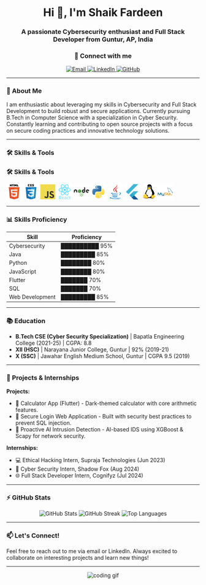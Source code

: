 <h1 align="center">Hi 👋, I'm Shaik Fardeen</h1>
<h3 align="center">A passionate Cybersecurity enthusiast and Full Stack Developer from Guntur, AP, India</h3>

<h3 align="center">🔗 Connect with me</h3>
<p align="center">
  <a href="mailto:fardeensk510@gmail.com">
    <img src="https://img.shields.io/badge/Email-fardeensk510@gmail.com-blue?style=for-the-badge&logo=gmail" alt="Email"/>
  </a>
  <a href="https://linkedin.com/in/hjsdh" target="_blank">
    <img src="https://img.shields.io/badge/LinkedIn-Shaik%20Fardeen-blue?style=for-the-badge&logo=linkedin" alt="LinkedIn"/>
  </a>
  <a href="https://github.com/Fardeen-code" target="_blank">
    <img src="https://img.shields.io/badge/GitHub-Fardeen--code-black?style=for-the-badge&logo=github" alt="GitHub"/>
  </a>
</p>


---

### 🚀 About Me  
I am enthusiastic about leveraging my skills in Cybersecurity and Full Stack Development to build robust and secure applications. Currently pursuing B.Tech in Computer Science with a specialization in Cyber Security. Constantly learning and contributing to open source projects with a focus on secure coding practices and innovative technology solutions.

---

### 🛠️ Skills & Tools

<h3 align="left">🛠️ Skills & Tools</h3>
<p align="left">
  <img src="https://raw.githubusercontent.com/devicons/devicon/master/icons/html5/html5-original-wordmark.svg" alt="HTML5" width="40" height="40" title="HTML5"/>
  <img src="https://raw.githubusercontent.com/devicons/devicon/master/icons/css3/css3-original-wordmark.svg" alt="CSS3" width="40" height="40" title="CSS3"/>
  <img src="https://raw.githubusercontent.com/devicons/devicon/master/icons/javascript/javascript-original.svg" alt="JavaScript" width="40" height="40" title="JavaScript"/>
  <img src="https://raw.githubusercontent.com/devicons/devicon/master/icons/react/react-original-wordmark.svg" alt="React" width="40" height="40" title="ReactJS"/>
  <img src="https://raw.githubusercontent.com/devicons/devicon/master/icons/nodejs/nodejs-original-wordmark.svg" alt="NodeJS" width="40" height="40" title="NodeJS"/>
  <img src="https://raw.githubusercontent.com/devicons/devicon/master/icons/python/python-original.svg" alt="Python" width="40" height="40" title="Python"/>
  <img src="https://raw.githubusercontent.com/devicons/devicon/master/icons/java/java-original.svg" alt="Java" width="40" height="40" title="Java"/>
  <img src="https://raw.githubusercontent.com/devicons/devicon/master/icons/flutter/flutter-original.svg" alt="Flutter" width="40" height="40" title="Flutter"/>
  <img src="https://raw.githubusercontent.com/devicons/devicon/master/icons/linux/linux-original.svg" alt="Kali Linux" width="40" height="40" title="Kali Linux"/>
  <img src="https://raw.githubusercontent.com/devicons/devicon/master/icons/mysql/mysql-original-wordmark.svg" alt="MySQL" width="40" height="40" title="MySQL"/>
</p>

---

### 📊 Skills Proficiency

| Skill          | Proficiency          |
| -------------- | -------------------- |
| Cybersecurity  | ██████████ 95%       |
| Java           | █████████ 85%        |
| Python         | ████████ 80%         |
| JavaScript     | ████████ 80%         |
| Flutter        | ███████ 70%          |
| SQL            | ███████ 70%          |
| Web Development| █████████ 85%        |

---

### 📚 Education

- **B.Tech CSE (Cyber Security Specialization)** | Bapatla Engineering College (2021-25) | CGPA: 8.8  
- **XII (HSC)** | Narayana Junior College, Guntur | 92% (2019-21)  
- **X (SSC)** | Jawahar English Medium School, Guntur | CGPA 9.5 (2019)

---

### 💼 Projects & Internships

**Projects:**  
- 🔹 Calculator App (Flutter) - Dark-themed calculator with core arithmetic features.  
- 🔹 Secure Login Web Application - Built with security best practices to prevent SQL injection.  
- 🔹 Proactive AI Intrusion Detection - AI-based IDS using XGBoost & Scapy for network security.

**Internships:**  
- 💻 Ethical Hacking Intern, Supraja Technologies (Jun 2023)  
- 🔐 Cyber Security Intern, Shadow Fox (Aug 2024)  
- 🌐 Full Stack Developer Intern, Cognifyz (Jul 2024)

---

### ⚡ GitHub Stats
<p align="center">
  <img height="150" src="https://github-readme-stats.vercel.app/api?username=Fardeen-code&show_icons=true&locale=en&theme=dark" alt="GitHub Stats" />
  <img height="150" src="https://github-readme-streak-stats.herokuapp.com/?user=Fardeen-code&theme=dark" alt="GitHub Streak" />
  <img height="150" src="https://github-readme-stats.vercel.app/api/top-langs/?username=Fardeen-code&layout=compact&langs_count=8&theme=dark" alt="Top Languages" />
</p>

---

### 📫 Let's Connect!

Feel free to reach out to me via email or LinkedIn. Always excited to collaborate on interesting projects and learn new things!

---

<p align="center">
  <img src="https://media.giphy.com/media/l44Qsb9XEKNmywqZa/giphy.gif" alt="coding gif" width="300" />
</p>
